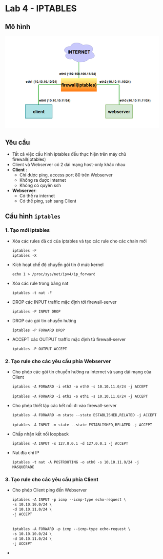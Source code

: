 # Lab 4 - IPTABLES

## **Mô hình**

<img src= "..\images\Screenshot_11.png">

## **Yêu cầu**
- Tất cả việc cấu hình iptables đều thực hiện trên máy chủ firewall(iptables)
- Client và Webserver có 2 dải mạng host-only khác nhau
- **Client** :
    - Chỉ được ping, access port 80 trên Webserver
    - Không ra được internet
    - Không có quyền ssh
- **Webserver**:
    - Có thể ra internet
    - Có thể ping, ssh sang Client

## **Cấu hình `iptables`**
### 1. Tạo mới iptables
- Xóa các rules đã có của iptables và tạo các rule cho các chain mới
    ```
    iptables -F
    iptables -X
    ```

- Kích hoạt chế độ chuyển gói tin ở mức kernel
    ```
    echo 1 > /proc/sys/net/ipv4/ip_forward
    ```

- Xóa các rule trong bảng nat
    ```
    iptables -t nat -F
    ```

- DROP các INPUT traffic mặc định tới firewall-server
    ```
    iptables -P INPUT DROP
    ```

- DROP các gói tin chuyển hướng
    ```
    iptables -P FORWARD DROP
    ```

- ACCEPT các OUTPUT traffic mặc định từ firewall-server
    ```
    iptables -P OUTPUT ACCEPT
    ```

### 2. Tạo rule cho các yêu cầu phía Webserver
- Cho phép các gói tin chuyển hướng ra Internet và sang dải mạng của Client
    ```
    iptables -A FORWARD -i eth2 -o eth0 -s 10.10.11.0/24 -j ACCEPT

    iptables -A FORWARD -i eth2 -o eth1 -s 10.10.11.0/24 -j ACCEPT
    ```

- Cho phép thiết lập các kết nối đi vào firewall-server
    ```
    iptables -A FORWARD -m state --state ESTABLISHED,RELATED -j ACCEPT

    iptables -A INPUT -m state --state ESTABLISHED,RELATED -j ACCEPT
    ```

- Chấp nhận kết nối loopback
    ```
    iptables -A INPUT -s 127.0.0.1 -d 127.0.0.1 -j ACCEPT
    ```

- Nat địa chỉ IP
    ```
    iptables -t nat -A POSTROUTING -o eth0 -s 10.10.11.0/24 -j MASQUERADE
    ```

### 3. Tạo rule cho các yêu cầu phía Client
- Cho phép Client ping đến Webserver
    ```
    iptables -A INPUT -p icmp --icmp-type echo-request \
    -s 10.10.10.0/24 \
    -d 10.10.11.0/24 \
    -j ACCEPT


    iptables -A FORWARD -p icmp --icmp-type echo-request \
    -s 10.10.10.0/24 \
    -d 10.10.11.0/24 \
    -j ACCEPT
    ```

- 